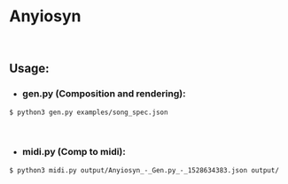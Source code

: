 # Anyiosyn

</br>

## Usage:
- ### gen.py (Composition and rendering):

```sh
$ python3 gen.py examples/song_spec.json
```

</br>

- ### midi.py (Comp to midi):
```sh
$ python3 midi.py output/Anyiosyn_-_Gen.py_-_1528634383.json output/
```
